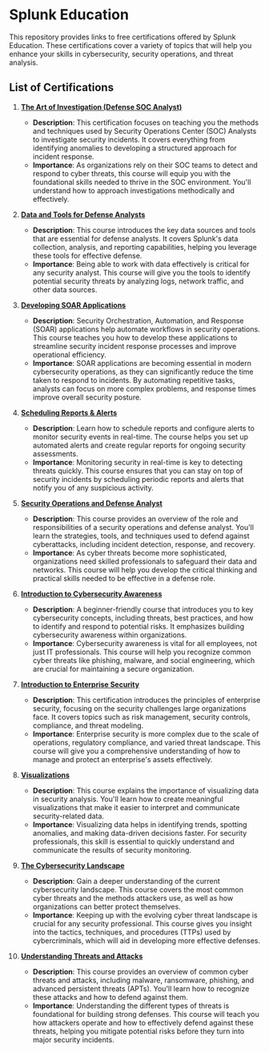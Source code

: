 #  Splunk Education

This repository provides links to free certifications offered by Splunk Education. These certifications cover a variety of topics that will help you enhance your skills in cybersecurity, security operations, and threat analysis.

## List of Certifications

1. **[The Art of Investigation (Defense SOC Analyst)](https://lnkd.in/gFd8x57P)**
   - **Description**: This certification focuses on teaching you the methods and techniques used by Security Operations Center (SOC) Analysts to investigate security incidents. It covers everything from identifying anomalies to developing a structured approach for incident response.
   - **Importance**: As organizations rely on their SOC teams to detect and respond to cyber threats, this course will equip you with the foundational skills needed to thrive in the SOC environment. You'll understand how to approach investigations methodically and effectively.

2. **[Data and Tools for Defense Analysts](https://lnkd.in/gGVEYgRr)**
   - **Description**: This course introduces the key data sources and tools that are essential for defense analysts. It covers Splunk's data collection, analysis, and reporting capabilities, helping you leverage these tools for effective defense.
   - **Importance**: Being able to work with data effectively is critical for any security analyst. This course will give you the tools to identify potential security threats by analyzing logs, network traffic, and other data sources.

3. **[Developing SOAR Applications](https://lnkd.in/g_WqDjT8)**
   - **Description**: Security Orchestration, Automation, and Response (SOAR) applications help automate workflows in security operations. This course teaches you how to develop these applications to streamline security incident response processes and improve operational efficiency.
   - **Importance**: SOAR applications are becoming essential in modern cybersecurity operations, as they can significantly reduce the time taken to respond to incidents. By automating repetitive tasks, analysts can focus on more complex problems, and response times improve overall security posture.

4. **[Scheduling Reports & Alerts](https://lnkd.in/gJa9Bsbe)**
   - **Description**: Learn how to schedule reports and configure alerts to monitor security events in real-time. The course helps you set up automated alerts and create regular reports for ongoing security assessments.
   - **Importance**: Monitoring security in real-time is key to detecting threats quickly. This course ensures that you can stay on top of security incidents by scheduling periodic reports and alerts that notify you of any suspicious activity.

5. **[Security Operations and Defense Analyst](https://lnkd.in/gKWFq6pn)**
   - **Description**: This course provides an overview of the role and responsibilities of a security operations and defense analyst. You'll learn the strategies, tools, and techniques used to defend against cyberattacks, including incident detection, response, and recovery.
   - **Importance**: As cyber threats become more sophisticated, organizations need skilled professionals to safeguard their data and networks. This course will help you develop the critical thinking and practical skills needed to be effective in a defense role.

6. **[Introduction to Cybersecurity Awareness](https://lnkd.in/gXFUYwrN)**
   - **Description**: A beginner-friendly course that introduces you to key cybersecurity concepts, including threats, best practices, and how to identify and respond to potential risks. It emphasizes building cybersecurity awareness within organizations.
   - **Importance**: Cybersecurity awareness is vital for all employees, not just IT professionals. This course will help you recognize common cyber threats like phishing, malware, and social engineering, which are crucial for maintaining a secure organization.

7. **[Introduction to Enterprise Security](https://lnkd.in/gDhScUjz)**
   - **Description**: This certification introduces the principles of enterprise security, focusing on the security challenges large organizations face. It covers topics such as risk management, security controls, compliance, and threat modeling.
   - **Importance**: Enterprise security is more complex due to the scale of operations, regulatory compliance, and varied threat landscape. This course will give you a comprehensive understanding of how to manage and protect an enterprise's assets effectively.

8. **[Visualizations](https://lnkd.in/g2GSfJGj)**
   - **Description**: This course explains the importance of visualizing data in security analysis. You'll learn how to create meaningful visualizations that make it easier to interpret and communicate security-related data.
   - **Importance**: Visualizing data helps in identifying trends, spotting anomalies, and making data-driven decisions faster. For security professionals, this skill is essential to quickly understand and communicate the results of security monitoring.

9. **[The Cybersecurity Landscape](https://lnkd.in/g7TPZnHS)**
   - **Description**: Gain a deeper understanding of the current cybersecurity landscape. This course covers the most common cyber threats and the methods attackers use, as well as how organizations can better protect themselves.
   - **Importance**: Keeping up with the evolving cyber threat landscape is crucial for any security professional. This course gives you insight into the tactics, techniques, and procedures (TTPs) used by cybercriminals, which will aid in developing more effective defenses.

10. **[Understanding Threats and Attacks](https://lnkd.in/gjzjpkbH)**
    - **Description**: This course provides an overview of common cyber threats and attacks, including malware, ransomware, phishing, and advanced persistent threats (APTs). You'll learn how to recognize these attacks and how to defend against them.
    - **Importance**: Understanding the different types of threats is foundational for building strong defenses. This course will teach you how attackers operate and how to effectively defend against these threats, helping you mitigate potential risks before they turn into major security incidents.

